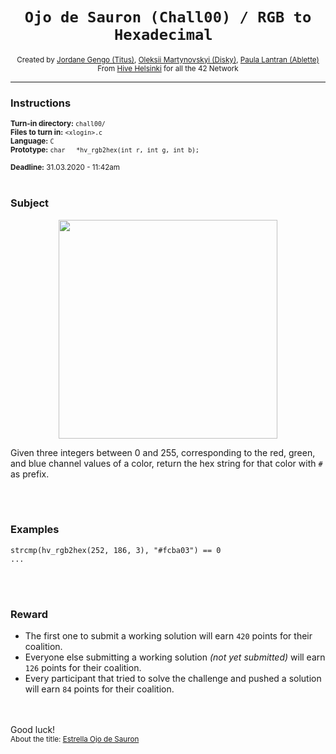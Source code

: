 <h1 align="center"><code>Ojo de Sauron (Chall00) / RGB to Hexadecimal </code></h1>

<div align="center">
  <sub>Created by <a href="https://github.com/jgengo">Jordane Gengo (Titus)</a>, <a href="">Oleksii Martynovskyi (Disky)</a>, <a href="">Paula Lantran (Ablette)</a></sub>
</div>
<div align="center">
  <sub>From <a href="https://hive.fi">Hive Helsinki</a> for all the 42 Network</sub>
</div>

---

### Instructions
<sub>**Turn-in directory:** `chall00/`</sub><br />
<sub>**Files to turn in:** `<xlogin>.c`</sub><br />
<sub>**Language:** `C`</sub><br />
<sub>**Prototype:** `char   *hv_rgb2hex(int r, int g, int b);`</sub>

<sub>**Deadline:** 31.03.2020 - 11:42am</sub>
<br /><br />

### Subject
<p align="center">
  <img width="350" height="350" src="https://www.sessions.edu/wp-content/themes/divi-child/color-calculator/wheel-5-ryb.png">
</p>

Given three integers between 0 and 255, corresponding to the red, green, and blue channel values of a color, return the hex string for that color with `#` as prefix.

<br /><br />
### Examples

```
strcmp(hv_rgb2hex(252, 186, 3), "#fcba03") == 0
...
```
<br /><br />
### Reward

 - The first one to submit a working solution will earn `420` points for their coalition.
 - Everyone else submitting a working solution *(not yet submitted)* will earn `126` points for their coalition.
 - Every participant that tried to solve the challenge and pushed a solution will earn `84` points for their coalition.

<br /><br />
Good luck!
<br />
<sub>About the title: <a href="https://www.abc.es/ciencia/20140607/abci-sauron-visto-espacio-201406061739.html">Estrella Ojo de Sauron</a></sub>
